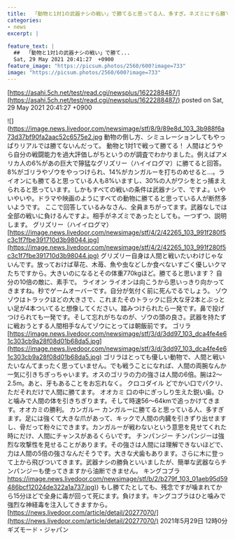 ```yaml
---
title:  「動物と1対1の武器ナシの戦い」で勝てると思ってる人、多すぎ。ネズミにすら勝てない理由教えます  
categories:
- news
excerpt: |
  
feature_text: |
  ##  「動物と1対1の武器ナシの戦い」で勝て...
  Sat, 29 May 2021 20:41:27  +0900
feature_image: "https://picsum.photos/2560/600?image=733"
image: "https://picsum.photos/2560/600?image=733"
---
```


[https://asahi.5ch.net/test/read.cgi/newsplus/1622288487/](https://asahi.5ch.net/test/read.cgi/newsplus/1622288487/)
posted on Sat, 29 May 2021 20:41:27  +0900

<!--more-->

![](https://image.news.livedoor.com/newsimage/stf/8/9/89e8d_103_3b988f6a73d37bf90fa2aac52c6575e2.jpg 動物の倒し方、シミュレーションしてもやっぱりリアルでは勝てないんだって。 動物と1対1で戦って勝てる！ 人間はどうやら自分の戦闘能力を過大評価しがちというのが調査でわかりました。例えばアメリカ人の6%があの巨大で獰猛なグリズリー（ハイイログマ）に勝てると回答。8%がゴリラやゾウをやっつけられ、14%がカンガルーを打ちのめせると…。ライオンにも勝てると思っている人も8%いますし、30%の人がワシをとっ捕まえられると思っています。しかもすべての戦いの条件は武器ナシで、ですよ。いやいやいや。ドラマや映画のようにすべての動物に勝てると思っている人が断然多いようです。 ここで回答しているみなさん、全員まちがってます。武器なしでは全部の戦いに負けるんですよ。相手がネズミであったとしても。一つずつ、説明します。 グリズリー（ハイイログマ） [https://image.news.livedoor.com/newsimage/stf/4/2/42265_103_991f280f5c3c1f7fbe391710d3b98044.jpg](https://image.news.livedoor.com/newsimage/stf/4/2/42265_103_991f280f5c3c1f7fbe391710d3b98044.jpg) グリズリー自身は人間と戦いたいわけじゃないんです。放っておけば草花、木苺、魚や虫などしか食べないすごく優しいクマたちですから。大きいのになるとその体重770kgほど。勝てると思います？ 自分の10倍の敵に、素手で。 ライオン ライオンは向こうから思いっきり向かってきますね。秒でゲームオーバーです。自分が気付く前に死んでるでしょう。 ゾウ ゾウはトラックほどの大きさで、これまたそのトラックに巨大な牙2本とぶっとい足が4本ついてると想像してください。踏みつけられたら一発です。鼻で投げつけられても一発です。そして忘れがちなのが、ゾウの頭の良さ。武器を持たずに戦おうとする人間相手なんてゾウにとっては朝飯前です。 ゴリラ [https://image.news.livedoor.com/newsimage/stf/3/d/3dd97_103_dca4fe4e61c303cb9a28f08d01b68da5.jpg](https://image.news.livedoor.com/newsimage/stf/3/d/3dd97_103_dca4fe4e61c303cb9a28f08d01b68da5.jpg) ゴリラはとっても優しい動物で、人間と戦いたいなんてまったく思っていません。でも戦うことになれば、人間の両腕なんか一気に引きちぎっちゃいます。オスのゴリラの力の強さは人間の6倍。腕は2〜2.5m。あと、牙もあることをお忘れなく。 クロコダイル どでかい口でパクリ、ただそれだけで人間に勝てます。 オオカミ 口の中にぎっしり生えた鋭い歯。ひと噛みで人間の体を引きちぎります。そして時速56〜64kmで追っかけてきます。オオカミの勝利。 カンガルー カンガルーに勝てると思っている人、多すぎます。足には強くて大きな爪があって、キックで人間の内臓を引きずり出せますし、骨だって粉々にできます。カンガルーが戦わないという意思を見せてくれた時にだけ、人間にチャンスがあるくらいです。 チンパンジー チンパンジーは強烈な攻撃性を見せることがあります。その強さは人間には理解できないほどで、力は人間の5倍の強さなんだそうです。大きな犬歯もあります。さらに木に登って上から飛びついてきます。武器ナシの勝負といいましたが、簡単な武器ならチンパンジーも使ってきますから油断できません。 キングコブラ [https://image.news.livedoor.com/newsimage/stf/b/2/b279f_103_01aeb95d59486bcf12024de322a1a737.jpg)](https://image.news.livedoor.com/newsimage/stf/b/2/b279f_103_01aeb95d59486bcf12024de322a1a737.jpg)) もし勝てたとしても、残念ですが噛まれてから15分ほどで全身に毒が回って死にます。負けます。キングコブラはひと噛みで強烈な神経毒を注入してきますから。 [https://news.livedoor.com/article/detail/20277070/](https://news.livedoor.com/article/detail/20277070/) 2021年5月29日 12時0分 ギズモード・ジャパン
